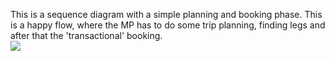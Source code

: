 This is a sequence diagram with a simple planning and booking phase. This is a happy flow, where the MP has to do some trip planning, finding legs and after that the 'transactional' booking.  
![](https://user-images.githubusercontent.com/10400054/77403661-cf6e3780-6db0-11ea-99dd-fb7708aadaad.png)
